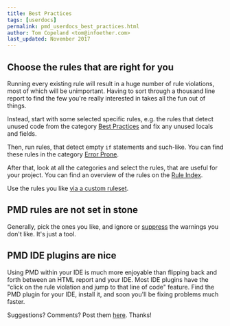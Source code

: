 ```yaml
---
title: Best Practices
tags: [userdocs]
permalink: pmd_userdocs_best_practices.html
author: Tom Copeland <tom@infoether.com>
last_updated: November 2017
---
```


## Choose the rules that are right for you

Running every existing rule will result in a huge number of rule violations, most of which will be unimportant.
Having to sort through a thousand line report to find the few you're really interested in takes
all the fun out of things.

Instead, start with some selected specific rules, e.g. the rules that detect unused code from
the category [Best Practices](pmd_rules_java_bestpractices.html) and fix any unused locals and fields.

Then, run rules, that detect empty `if` statements and such-like. You can find these rules in the category
[Error Prone](pmd_rules_java_errorprone.html).

After that, look at all the categories and select the rules, that are useful for your project.
You can find an overview of the rules on the [Rule Index](pmd_rules_java.html).

Use the rules you like [via a custom ruleset](pmd_userdocs_making_rulesets.html).

## PMD rules are not set in stone

Generally, pick the ones you like, and ignore or [suppress](pmd_userdocs_suppressing_warnings.html)
the warnings you don't like. It's just a tool.

## PMD IDE plugins are nice

Using PMD within your IDE is much more enjoyable than flipping back and forth
between an HTML report and your IDE. Most IDE plugins have the "click on the rule
violation and jump to that line of code" feature. Find the PMD plugin for your IDE, install it,
and soon you'll be fixing problems much faster.

Suggestions?  Comments?  Post them [here](https://github.com/pmd/pmd/issues). Thanks!
